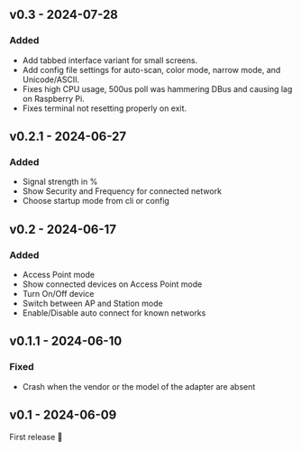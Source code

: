 ## v0.3 - 2024-07-28

### Added

- Add tabbed interface variant for small screens.
- Add config file settings for auto-scan, color mode, narrow mode, and Unicode/ASCII.
- Fixes high CPU usage, 500us poll was hammering DBus and causing lag on Raspberry Pi.
- Fixes terminal not resetting properly on exit.

## v0.2.1 - 2024-06-27

### Added

- Signal strength in %
- Show Security and Frequency for connected network
- Choose startup mode from cli or config

## v0.2 - 2024-06-17

### Added

- Access Point mode
- Show connected devices on Access Point mode
- Turn On/Off device
- Switch between AP and Station mode
- Enable/Disable auto connect for known networks

## v0.1.1 - 2024-06-10

### Fixed

- Crash when the vendor or the model of the adapter are absent

## v0.1 - 2024-06-09

First release 🎉
